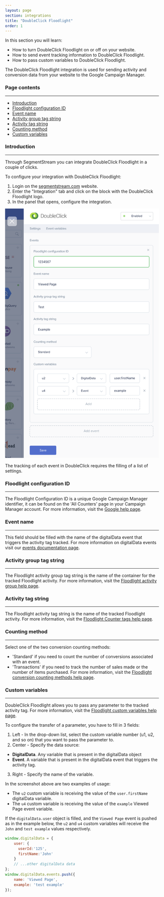 ```yaml
---
layout: page
section: integrations
title: "DoubleClick Floodlight"
order: 1
---
```


In this section you will learn:
* How to turn DoubleClick Floodlight on or off on your website.
* How to send event tracking information to DoubleClick Floodlight.
* How to pass custom variables to DoubleClick Floodlight.

The DoubleClick Floodlight integration is used for sending activity and conversion data from your website to the Google Campaign Manager.

### Page contents
------
<ul class="page-navigation">
  <li><a href="#introduction">Introduction</a></li>
  <li><a href="#configuration-id">Floodlight configuration ID</a></li>
  <li><a href="#event-name">Event name</a></li>
  <li><a href="#activity-group-tag-string">Activity group tag string</a></li>
  <li><a href="#activity-tag-string">Activity tag string</a></li>
  <li><a href="#counting-method">Counting method</a></li>
  <li><a href="#custom-variables">Custom variables</a></li>
</ul>

### <a name="introduction"></a>Introduction
------
Through SegmentStream you can integrate DoubleClick Floodlight in a couple of clicks.

To configure your integration with DoubleClick Floodlight:
1. Login on the [segmentstream.com](https://admin.segmentstream.com/) website.
2. Enter the "Integration" tab and click on the block with the DoubleClick Floodlight logo.
3. In the panel that opens, configure the integration.

![](/img/integrations.doubleclick.settings.png)

The tracking of each event in DoubleClick requires the filling of a list of settings.

### <a name="configuration-id"></a>Floodlight configuration ID
------
The Floodlight Configuration ID is a unique Google Campaign Manager identifier, it can be found on the 'All Counters' page in your Campaign Manager account. For more information, visit the [Google help page](https://support.google.com/analytics/answer/7548015?hl=en).

### <a name="event-name"></a>Event name
------
This field should be filled with the name of the digitalData event that triggers the activity tag tracked. For more information on digitalData events visit our [events documentation page](/for-analyst/events).

### <a name="activity-group-tag-string"></a>Activity group tag string
------
The Floodlight activity group tag string is the name of the container for the tracked Floodlight activity.
For more information, visit the [Floodlight activity group help page](https://support.google.com/searchads/answer/2478308?hl=en&ref_topic=2478218&visit_id=637085487339270380-2118517468&rd=1).

### <a name="activity-tag-string"></a>Activity tag string
------
The Floodlight activity tag string is the name of the tracked Floodlight activity.
For more information, visit the [Floodlight Counter tags help page](https://support.google.com/tagmanager/answer/6107168?hl=en).

### <a name="counting-method"></a>Counting method
------
Select one of the two conversion counting methods:
* 'Standard' if you need to count the number of conversions associated with an event.
* 'Transactions' if you need to track the number of sales made or the number of items purchased.
For more information, visit the [Floodlight conversion counting methods help page](https://support.google.com/dcm/answer/2823400?hl=en).

### <a name="custom-variables"></a>Custom variables
------
DoubleClick Floodlight allows you to pass any parameter to the tracked activity tag.
For more information, visit the [Floodlight custom variables help page](https://support.google.com/dcm/answer/2823222?hl=en).

To configure the transfer of a parameter, you have to fill in 3 fields:
1. Left - In the drop-down list, select the custom variable number (u1, u2, and so on) that you want to pass the parameter to.
2. Center - Specify the data source:
 - **DigitalData**. Any variable that is present in the digitalData object
 - **Event**. A variable that is present in the digitalData event that triggers the activity tag.
3. Right - Specify the name of the variable.

In the screenshot above are two examples of usage:
- The `u2` custom variable is receiving the value of the  `user.firstName` digitalData variable.
- The `u4` custom variable is receiving the value of the `example` Viewed Page event variable.

If the `digitalData.user` object is filled, and the `Viewed Page` event is pushed as in the example below, the `u2` and `u4` custom variables will receive the `John` and `test example` values respectively.
```javascript
window.digitalData = {
    user: {
      userId:'125',
      firstName:'John'
    }
    // ...other digitalData data
};
window.digitalData.events.push({
    name: 'Viewed Page',
    example: 'test example'
});
```


